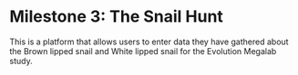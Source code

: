 # Milestone 3: The Snail Hunt
 This is a platform that allows users to enter data they have gathered about the Brown lipped snail and White lipped snail  for the Evolution Megalab study.
